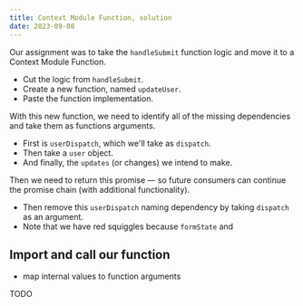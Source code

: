 ```yaml
---
title: Context Module Function, solution
date: 2023-09-08
---
```


Our assignment was to take the `handleSubmit` function logic and move it to a Context Module Function.

- Cut the logic from `handleSubmit`.
- Create a new function, named `updateUser`.
- Paste the function implementation.

With this new function, we need to identify all of the missing dependencies and take them as functions arguments.

- First is `userDispatch`, which we'll take as `dispatch`.
- Then take a `user` object.
- And finally, the `updates` (or changes) we intend to make.

Then we need to return this promise — so future consumers can continue the promise chain (with additional functionality).

- Then remove this `userDispatch` naming dependency by taking `dispatch` as an argument.
- Note that we have red squiggles because `formState` and

## Import and call our function
- map internal values to function arguments

TODO